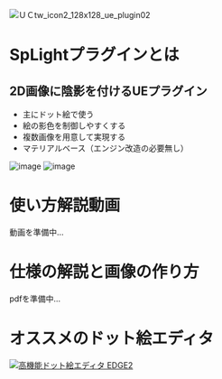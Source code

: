 ![ＵＣtw_icon2_128x128_ue_plugin02](https://github.com/sachinashi/UcSpLight/assets/76891938/d2ca5bd9-8bb0-43b2-b8d6-11128b1d0b88)
# SpLightプラグインとは
## 2D画像に陰影を付けるUEプラグイン
- 主にドット絵で使う
- 絵の影色を制御しやすくする
- 複数画像を用意して実現する
- マテリアルベース（エンジン改造の必要無し）

![image](https://github.com/sachinashi/UcSpLight/assets/76891938/19c6a28f-8db6-4683-b21d-8cd5b139f3e0)
![image](https://github.com/sachinashi/UcSpLight/assets/76891938/84d9bf35-cb51-472c-ad26-533b5cac8a7a)

 # 使い方解説動画
動画を準備中…

 # 仕様の解説と画像の作り方
 pdfを準備中…

# オススメのドット絵エディタ
<a href="https://takabosoft.com/edge2"><img src="https://takabosoft.com/wp-content/themes/takabosoft/edge2/banner00.png" alt="高機能ドット絵エディタ EDGE2" border=0 /></a>
